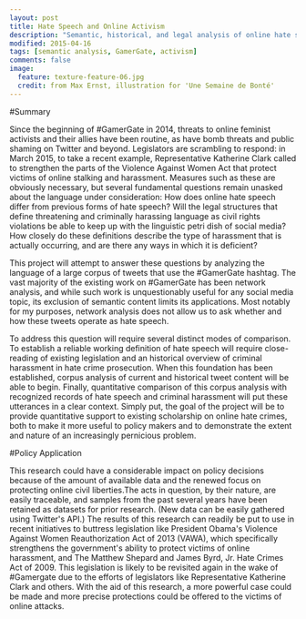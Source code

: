 ```yaml
---
layout: post
title: Hate Speech and Online Activism
description: "Semantic, historical, and legal analysis of online hate speech"
modified: 2015-04-16
tags: [semantic analysis, GamerGate, activism]
comments: false
image:
  feature: texture-feature-06.jpg
  credit: from Max Ernst, illustration for 'Une Semaine de Bonté'
---
```


#Summary

Since the beginning of #GamerGate in 2014, threats to online feminist activists and their allies have been routine, as have bomb threats and public shaming on Twitter and beyond. Legislators are scrambling to respond: in March 2015, to take a recent example, Representative Katherine Clark called to strengthen the parts of the Violence Against Women Act that protect victims of online stalking and harassment. Measures such as these are obviously necessary, but several fundamental questions remain unasked about the language under consideration: How does online hate speech differ from previous forms of hate speech? Will the legal structures that define threatening and criminally harassing language as civil rights violations be able to keep up with the linguistic petri dish of social media? How closely do these definitions describe the type of harassment that is actually occurring, and are there any ways in which it is deficient? 

This project will attempt to answer these questions by analyzing the language of a large corpus of tweets that use the #GamerGate hashtag. The vast majority of the existing work on #GamerGate has been network analysis, and while such work is unquestionably useful for any social media topic, its exclusion of semantic content limits its applications. Most notably for my purposes, network analysis does not allow us to ask whether and how these tweets operate as hate speech. 

To address this question will require several distinct modes of comparison. To establish a reliable working definition of hate speech will require close-reading of existing legislation and an historical overview of criminal harassment in hate crime prosecution. When this foundation has been established, corpus analysis of current and historical tweet content will be able to begin. Finally, quantitative comparison of this corpus analysis with recognized records of hate speech and criminal harassment will put these utterances in a clear context. Simply put, the goal of the project will be to provide quantitative support to existing scholarship on online hate crimes, both to make it more useful to policy makers and to demonstrate the extent and nature of an increasingly pernicious problem. 

#Policy Application 

This research could have a considerable impact on policy decisions because of the amount of available data and the renewed focus on protecting online civil liberties.The acts in question, by their nature, are easily traceable, and samples from the past several years have been retained as datasets for prior research. (New data can be easily gathered using Twitter's API.) The results of this research can readily be put to use in recent initiatives to buttress legislation like President Obama's Violence Against Women Reauthorization Act of 2013 (VAWA), which specifically strengthens the government's ability to protect victims of online harassment, and The Matthew Shepard and James Byrd, Jr. Hate Crimes Act of 2009. This legislation is likely to be revisited again in the wake of #Gamergate due to the efforts of legislators like Representative Katherine Clark and others. With the aid of this research, a more powerful case could be made and more precise protections could be offered to the victims of online attacks.



